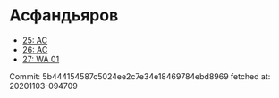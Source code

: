 # Асфандьяров
- [25: AC](25.md)
- [26: AC](26.md)
- [27: WA 01](27.md)

Commit: 5b444154587c5024ee2c7e34e18469784ebd8969
 fetched at: 20201103-094709
